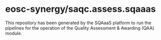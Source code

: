 <!--
SPDX-FileCopyrightText: Copyright contributors to the Software Quality Assurance as a Service (SQAaaS) project <sqaaas@ibergrid.eu>

SPDX-License-Identifier: GPL-3.0-only
-->

# eosc-synergy/saqc.assess.sqaaas
This repository has been generated by the SQAaaS platform to run the pipelines
for the operation of the
Quality Assessment & Awarding (QAA)
module.